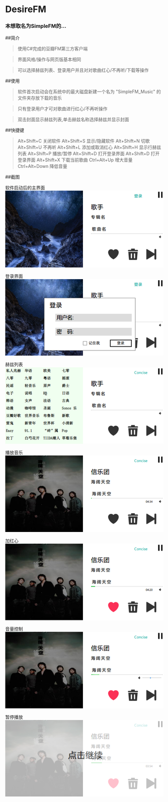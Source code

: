 # DesireFM
### 本想取名为SimpleFM的...


##简介

>使用C#完成的豆瓣FM第三方客户端

>界面风格/操作与网页版基本相同

>可以选择赫兹列表、登录用户并且对对歌曲红心/不再听/下载等操作



##使用

>软件首次启动会在系统中的最大磁盘新建一个名为 "SimpleFM_Music" 的文件夹存放下载的音乐

>只有登录用户才可对歌曲进行红心/不再听操作

>双击封面显示赫兹列表,单击赫兹名称选择赫兹并显示封面



##快捷键
>Alt+Shift+C  关闭软件
>Alt+Shift+S  显示/隐藏软件
>Alt+Shift+N  切歌
>Alt+Shift+U  不再听
>Alt+Shift+L  添加或取消红心
>Alt+Shift+H  显示行赫兹列表
>Alt+Shift+P  播放/暂停
>Alt+Shift+D  打开登录界面
>Alt+Shift+D  打开登录界面
>Alt+Shift+X  下载当前歌曲
>Ctrl+Alt+Up  增大音量
>Ctrl+Alt+Down  降低音量


##截图

软件启动后的主界面
![主界面](/Screenshot/Screenshot_1.png)



登录界面
![登录界面](/Screenshot/Screenshot_2.png)



赫兹列表
![赫兹列表](/Screenshot/Screenshot_3.png)



播放音乐
![播放音乐](/Screenshot/Screenshot_4.png)


加红心
![加红心](/Screenshot/Screenshot_5.png)



音量控制
![音量控制](/Screenshot/Screenshot_6.png)



暂停播放
![暂停播放](/Screenshot/Screenshot_7.png)




